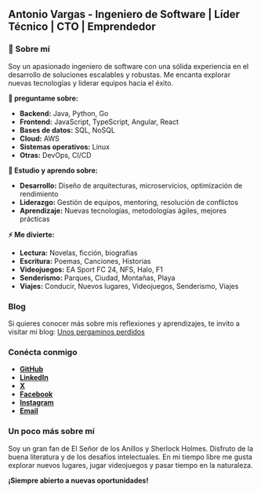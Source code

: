 ## **Antonio Vargas** - Ingeniero de Software | Líder Técnico | CTO | Emprendedor

### 🔭 Sobre mí
Soy un apasionado ingeniero de software con una sólida experiencia en el desarrollo de soluciones escalables y robustas. Me encanta explorar nuevas tecnologías y liderar equipos hacia el éxito. 

**💬 preguntame sobre:**

* **Backend:** Java, Python, Go
* **Frontend:** JavaScript, TypeScript, Angular, React
* **Bases de datos:** SQL, NoSQL
* **Cloud:** AWS
* **Sistemas operativos:** Linux
* **Otras:** DevOps, CI/CD

**🌱 Estudio y aprendo sobre:**

* **Desarrollo:** Diseño de arquitecturas, microservicios, optimización de rendimiento
* **Liderazgo:** Gestión de equipos, mentoring, resolución de conflictos
* **Aprendizaje:** Nuevas tecnologías, metodologías ágiles, mejores prácticas

**⚡ Me divierte:**  
* **Lectura:** Novelas, ficción, biografias
* **Escritura:** Poemas, Canciones, Historias
* **Videojuegos:** EA Sport FC 24, NFS, Halo, F1
* **Senderismo:** Parques, Ciudad, Montañas, Playa
* **Viajes:** Conducir, Nuevos lugares, Videojuegos, Senderismo, Viajes  

<!--
### 🤔 puedes ayudarme con

* **[Proyecto 1]:** Breve descripción del proyecto, tecnologías utilizadas y resultados obtenidos.
* **[Proyecto 2]:** Breve descripción del proyecto, tecnologías utilizadas y resultados obtenidos.
-->
### Blog
Si quieres conocer más sobre mis reflexiones y aprendizajes, te invito a visitar mi blog: [Unos pergaminos perdidos](https://unospergaminosperdidos.blogspot.com)

### Conécta conmigo
* **[GitHub](https://github.com/homero1507)**
* **[LinkedIn](https://www.linkedin.com/in/antonio-carlos-vargas-ortiz/)**
* **[X](https://x.com/homero1507)**
* **[Facebook](https://www.facebook.com/acvargasortiz)**
* **[Instagram](https://www.instagram.com/acvaror/)**
* **[Email](inganthonyvargas@gmail.com)**

### Un poco más sobre mí
Soy un gran fan de El Señor de los Anillos y Sherlock Holmes. Disfruto de la buena literatura y de los desafíos intelectuales. En mi tiempo libre me gusta explorar nuevos lugares, jugar videojuegos y pasar tiempo en la naturaleza.

**¡Siempre abierto a nuevas oportunidades!**

<!--
- 👯 I’m looking to collaborate on ...
- 🤔 I’m looking for help with ...
- 📫 How to reach me: ...
- 😄 Pronouns: ...
-->
